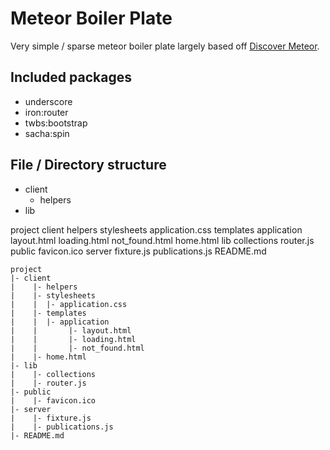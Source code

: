 # Meteor Boiler Plate

Very simple / sparse meteor boiler plate largely based off [Discover Meteor](https://www.discovermeteor.com/).

## Included packages
* underscore
* iron:router
* twbs:bootstrap
* sacha:spin

## File / Directory structure
* client
	* helpers
* lib

project
	client
		helpers
		stylesheets
			application.css
		templates
			application
				layout.html
				loading.html
				not_found.html
			home.html
	lib
		collections
		router.js
	public
		favicon.ico
	server
		fixture.js
		publications.js
	README.md

```
project
|- client
|	 |- helpers
|	 |- stylesheets
|	 |	|- application.css
|	 |- templates
|	 |	|- application
|	 |		 |- layout.html
|	 |		 |- loading.html
|	 |		 |- not_found.html
|	 |- home.html
|- lib
|	 |- collections
|	 |- router.js
|- public
|	 |- favicon.ico
|- server
|	 |- fixture.js
|	 |- publications.js
|- README.md
```